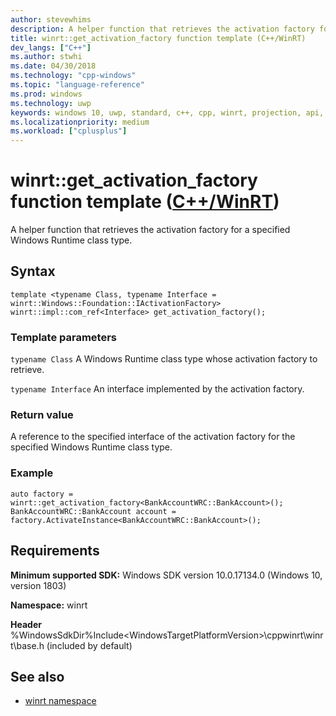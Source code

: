 ```yaml
---
author: stevewhims
description: A helper function that retrieves the activation factory for a specified Windows Runtime class type.
title: winrt::get_activation_factory function template (C++/WinRT)
dev_langs: ["C++"]
ms.author: stwhi
ms.date: 04/30/2018
ms.technology: "cpp-windows"
ms.topic: "language-reference"
ms.prod: windows
ms.technology: uwp
keywords: windows 10, uwp, standard, c++, cpp, winrt, projection, api, reference, get, activation, factory
ms.localizationpriority: medium
ms.workload: ["cplusplus"]
---
```


# winrt::get_activation_factory function template ([C++/WinRT](/windows/uwp/cpp-and-winrt-apis/intro-to-using-cpp-with-winrt))
A helper function that retrieves the activation factory for a specified Windows Runtime class type.

## Syntax
```cppwinrt
template <typename Class, typename Interface = winrt::Windows::Foundation::IActivationFactory>
winrt::impl::com_ref<Interface> get_activation_factory();
```

### Template parameters
`typename Class`
A Windows Runtime class type whose activation factory to retrieve.

`typename Interface`
An interface implemented by the activation factory.

### Return value 
A reference to the specified interface of the activation factory for the specified Windows Runtime class type.

### Example
```cppwinrt
auto factory = winrt::get_activation_factory<BankAccountWRC::BankAccount>();
BankAccountWRC::BankAccount account = factory.ActivateInstance<BankAccountWRC::BankAccount>();
```

## Requirements
**Minimum supported SDK:** Windows SDK version 10.0.17134.0 (Windows 10, version 1803)

**Namespace:** winrt

**Header** %WindowsSdkDir%Include\<WindowsTargetPlatformVersion>\cppwinrt\winrt\base.h (included by default)

## See also 
* [winrt namespace](winrt.md)
